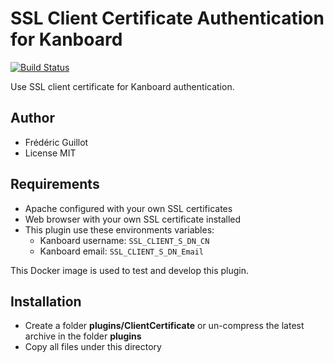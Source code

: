 SSL Client Certificate Authentication for Kanboard
==================================================

[![Build Status](https://travis-ci.org/kanboard/plugin-client-certificate.svg?branch=master)](https://travis-ci.org/kanboard/plugin-client-certificate)

Use SSL client certificate for Kanboard authentication.

Author
------

- Frédéric Guillot
- License MIT

Requirements
------------

- Apache configured with your own SSL certificates
- Web browser with your own SSL certificate installed
- This plugin use these environments variables:
    - Kanboard username: `SSL_CLIENT_S_DN_CN`
    - Kanboard email: `SSL_CLIENT_S_DN_Email`

This Docker image is used to test and develop this plugin.

Installation
------------

- Create a folder **plugins/ClientCertificate** or un-compress the latest archive in the folder **plugins**
- Copy all files under this directory
